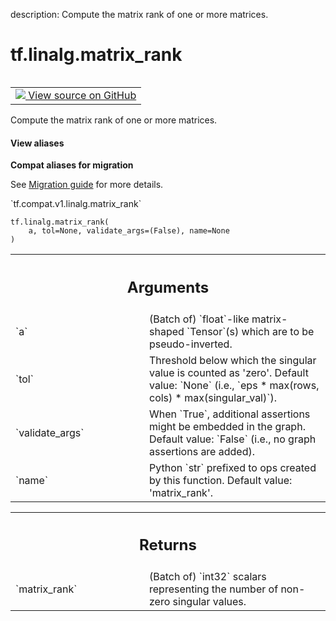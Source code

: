 description: Compute the matrix rank of one or more matrices.

<div itemscope itemtype="http://developers.google.com/ReferenceObject">
<meta itemprop="name" content="tf.linalg.matrix_rank" />
<meta itemprop="path" content="Stable" />
</div>

# tf.linalg.matrix_rank

<!-- Insert buttons and diff -->

<table class="tfo-notebook-buttons tfo-api nocontent" align="left">
<td>
  <a target="_blank" href="https://github.com/tensorflow/tensorflow/blob/r2.4/tensorflow/python/ops/linalg/linalg_impl.py#L746-L782">
    <img src="https://www.tensorflow.org/images/GitHub-Mark-32px.png" />
    View source on GitHub
  </a>
</td>
</table>



Compute the matrix rank of one or more matrices.

<section class="expandable">
  <h4 class="showalways">View aliases</h4>
  <p>
<b>Compat aliases for migration</b>
<p>See
<a href="https://www.tensorflow.org/guide/migrate">Migration guide</a> for
more details.</p>
<p>`tf.compat.v1.linalg.matrix_rank`</p>
</p>
</section>

<pre class="devsite-click-to-copy prettyprint lang-py tfo-signature-link">
<code>tf.linalg.matrix_rank(
    a, tol=None, validate_args=(False), name=None
)
</code></pre>



<!-- Placeholder for "Used in" -->


<!-- Tabular view -->
 <table class="responsive fixed orange">
<colgroup><col width="214px"><col></colgroup>
<tr><th colspan="2"><h2 class="add-link">Arguments</h2></th></tr>

<tr>
<td>
`a`
</td>
<td>
(Batch of) `float`-like matrix-shaped `Tensor`(s) which are to be
pseudo-inverted.
</td>
</tr><tr>
<td>
`tol`
</td>
<td>
Threshold below which the singular value is counted as 'zero'.
Default value: `None` (i.e., `eps * max(rows, cols) * max(singular_val)`).
</td>
</tr><tr>
<td>
`validate_args`
</td>
<td>
When `True`, additional assertions might be embedded in the
graph.
Default value: `False` (i.e., no graph assertions are added).
</td>
</tr><tr>
<td>
`name`
</td>
<td>
Python `str` prefixed to ops created by this function.
Default value: 'matrix_rank'.
</td>
</tr>
</table>



<!-- Tabular view -->
 <table class="responsive fixed orange">
<colgroup><col width="214px"><col></colgroup>
<tr><th colspan="2"><h2 class="add-link">Returns</h2></th></tr>

<tr>
<td>
`matrix_rank`
</td>
<td>
(Batch of) `int32` scalars representing the number of non-zero
singular values.
</td>
</tr>
</table>

